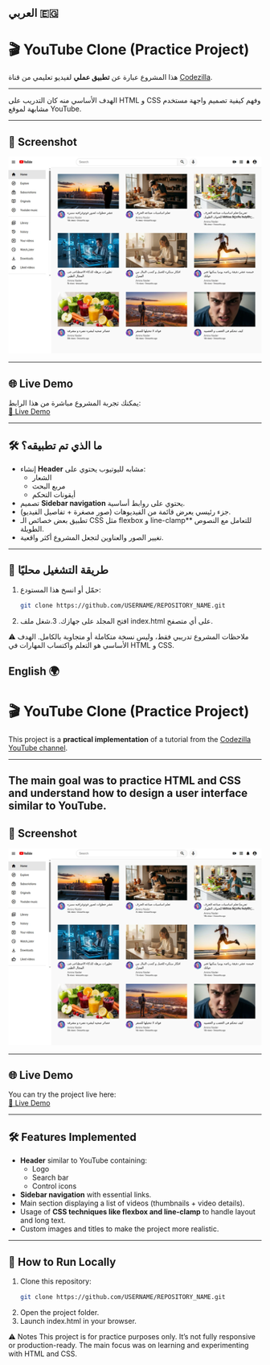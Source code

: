 ## العربي 🇪🇬 

# 🎬 YouTube Clone (Practice Project)

هذا المشروع عبارة عن **تطبيق عملي** لفيديو تعليمي من قناة [Codezilla](https://m.youtube.com/watch?v=Hnm3BP-tjD8&t=5796s&pp=ygUJY29kZXppbGxh).  

---

الهدف الأساسي منه كان التدريب على 
HTML و CSS
 وفهم كيفية تصميم واجهة مستخدم مشابهة لموقع 
 YouTube.

---

## 📸 Screenshot 
![Project Screenshot](images/desktop.webp)

---

## 🌐 Live Demo

يمكنك تجربة المشروع مباشرة من هذا الرابط:  
[🔗 Live Demo](https://amira713.github.io/youtube-clon/)  

---

## 🛠️ ما الذي تم تطبيقه؟

- إنشاء **Header** مشابه لليوتيوب يحتوي على:
  - الشعار
  - مربع البحث
  - أيقونات التحكم
- تصميم **Sidebar navigation** يحتوي على روابط أساسية.
- جزء رئيسي يعرض قائمة من الفيديوهات (صور مصغرة + تفاصيل الفيديو).
- تطبيق بعض خصائص الـ 
CSS
 مثل flexbox و line-clamp**
 للتعامل مع النصوص الطويلة.
- تغيير الصور والعناوين لتجعل المشروع أكثر واقعية.

---

## 🚀 طريقة التشغيل محليًا

1. حمّل أو انسخ هذا المستودع:
   ```bash
   git clone https://github.com/USERNAME/REPOSITORY_NAME.git
2. افتح المجلد على جهازك.
3.شغل ملف index.html على أي متصفح.

⚠️ ملاحظات
المشروع تدريبي فقط، وليس نسخة متكاملة أو متجاوبة بالكامل.
الهدف الأساسي هو التعلم واكتساب المهارات في 
HTML و CSS.


## English 🌍
# 🎬 YouTube Clone (Practice Project)

This project is a **practical implementation** of a tutorial from the [Codezilla YouTube channel](https://m.youtube.com/watch?v=Hnm3BP-tjD8&t=5796s&pp=ygUJY29kZXppbGxh).  

---
The main goal was to **practice HTML and CSS** and understand how to design a user interface similar to YouTube.
---

## 📸 Screenshot
![Project Screenshot](images/desktop.webp)

---

## 🌐 Live Demo

You can try the project live here:  
[🔗 Live Demo](https://amira713.github.io/youtube-clon/)  


---

## 🛠️ Features Implemented

- **Header** similar to YouTube containing:
  - Logo
  - Search bar
  - Control icons
- **Sidebar navigation** with essential links.
- Main section displaying a list of videos (thumbnails + video details).
- Usage of **CSS techniques like flexbox and line-clamp** to handle layout and long text.
- Custom images and titles to make the project more realistic.

---

## 🚀 How to Run Locally

1. Clone this repository:
   ```bash
   git clone https://github.com/USERNAME/REPOSITORY_NAME.git
2. Open the project folder.
3. Launch index.html in your browser.

⚠️ Notes
This project is for practice purposes only. It’s not fully responsive or production-ready.
The main focus was on learning and experimenting with HTML and CSS.